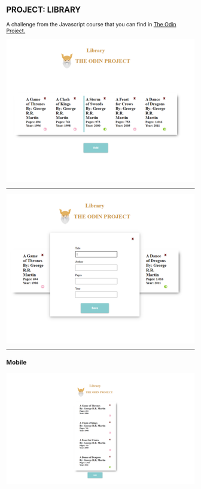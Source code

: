 ## PROJECT: LIBRARY

A challenge from the Javascript course that you can find in [The Odin Project.](https://www.theodinproject.com/lessons/library)

<img src="./img/app-imgs/Annotation 2020-05-25 202849.png">

<hr>

<img src="./img/app-imgs/Annotation 2020-05-25 202932.png">

<hr>

### Mobile
<img src="./img/app-imgs/Annotation 2020-05-25 211751.png">